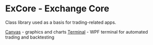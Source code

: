 # ExCore - Exchange Core 

Class library used as a basis for trading-related apps. 

[Canvas](https://github.com/Indemos/Canvas) - graphics and charts 
[Terminal](https://github.com/Indemos/Terminal) - WPF terminal for automated trading and backtesting
